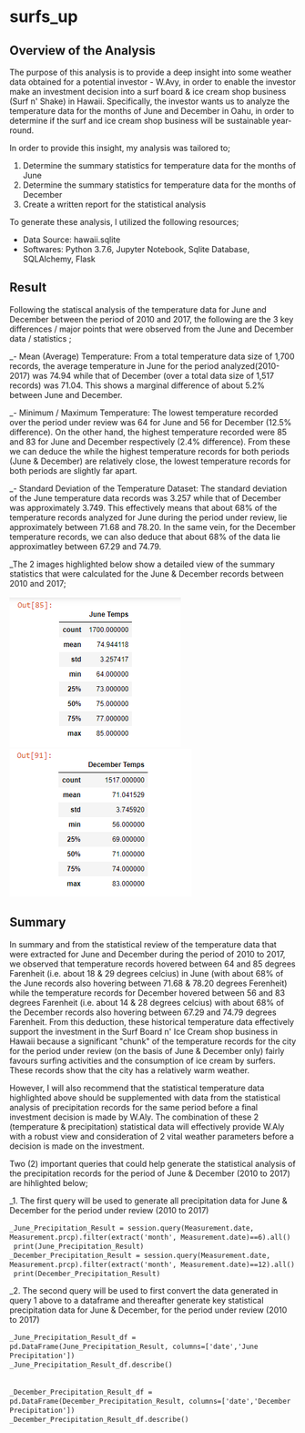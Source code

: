 # **surfs_up**

## **Overview of the Analysis**

The purpose of this analysis is to provide a deep insight into some weather data obtained for a potential investor - W.Avy, in order to enable the investor make an investment decision into a surf board & ice cream shop business (Surf n' Shake) in Hawaii. Specifically, the investor wants us to analyze the temperature data for the months of June and December in Oahu, in order to determine if the surf and ice cream shop business will be sustainable year-round.

In order to provide this insight, my analysis was tailored to;

  1. Determine the summary statistics for temperature data for the months of June 
  2. Determine the summary statistics for temperature data for the months of December
  3. Create a written report for the statistical analysis

To generate these analysis, I utilized the following resources;

  - Data Source: hawaii.sqlite
  - Softwares: Python 3.7.6, Jupyter Notebook, Sqlite Database, SQLAlchemy, Flask
  

## **Result**
  
Following the statiscal analysis of the temperature data for June and December between the period of 2010 and 2017, the following are the 3 key differences / major points that were observed from the June and December data / statistics ;

 _- Mean (Average) Temperature: From a total temperature data size of 1,700 records, the average temperature in June for the period analyzed(2010-2017) was 74.94 while that of December (over a total data size of 1,517 records) was 71.04. This shows a marginal difference of about 5.2% between June and December.
 
  _- Minimum / Maximum Temperature: The lowest temperature recorded over the period under review was 64 for June and 56 for December (12.5% difference). On the other hand, the highest temperature recorded were 85 and 83 for June and December respectively (2.4% difference). From these we can deduce the while the highest temperature records for both periods (June & December) are relatively close, the lowest temperature records for both periods are slightly far apart.    
  
  _- Standard Deviation of the Temperature Dataset: The standard deviation of the June temperature data records was 3.257 while that of December was approximately 3.749. This effectively means that about 68% of the temperature records analyzed for June during the period under review, lie approximately between 71.68 and 78.20. In the same vein, for the December temperature records, we can also deduce that about 68% of the data lie approximatley between 67.29 and 74.79. 

_The 2 images highlighted below show a detailed view of the summary statistics that were calculated for the June & December records between 2010 and 2017;

<img src="images/junestatistics.png">


<img src="images/decemberstatistics.png">


## **Summary**

In summary and from the statistical review of the temperature data that were extracted for June and December during the period of 2010 to 2017, we observed that temperature records hovered between 64 and 85 degrees Farenheit (i.e. about 18 & 29 degrees celcius) in June (with about 68% of the June records also hovering between 71.68 & 78.20 degrees Ferenheit) while the temperature records for December hovered between 56 and 83 degrees Farenheit (i.e. about 14 & 28 degrees celcius) with about 68% of the December records also hovering between 67.29 and 74.79 degrees Farenheit. From this deduction, these historical temperature data effectively support the investment in the Surf Board n' Ice Cream shop business in Hawaii because a significant "chunk" of the temperature records for the city for the period under review (on the basis of June & December only) fairly favours surfing activities and the consumption of ice cream by surfers. These records show that the city has a relatively warm weather.

However, I will also recommend that the statistical temperature data highlighted above should be supplemented with data from the statistical analysis of precipitation records for the same period before a final investment decision is made by W.Aly. The combination of these 2 (temperature & precipitation) statistical data will effectively provide W.Aly with a robust view and consideration of 2 vital weather parameters before a decision is made on the investment.

Two (2) important queries that could help generate the statistical analysis of the precipitation records for the period of June & December (2010 to 2017) are hihlighted below;

 _1. The first query will be used to generate all precipitation data for June & December for the period under review (2010 to 2017)
 
    _June_Precipitation_Result = session.query(Measurement.date, Measurement.prcp).filter(extract('month', Measurement.date)==6).all()
     print(June_Precipitation_Result)
    _December_Precipitation_Result = session.query(Measurement.date, Measurement.prcp).filter(extract('month', Measurement.date)==12).all()
     print(December_Precipitation_Result)

 _2. The second query will be used to first convert the data generated in query 1 above to a dataframe and thereafter generate key statistical precipitation data for June & December, for the period under review (2010 to 2017)
 
    _June_Precipitation_Result_df = pd.DataFrame(June_Precipitation_Result, columns=['date','June Precipitation'])
    _June_Precipitation_Result_df.describe()
    

    _December_Precipitation_Result_df = pd.DataFrame(December_Precipitation_Result, columns=['date','December Precipitation'])
    _December_Precipitation_Result_df.describe()
    
